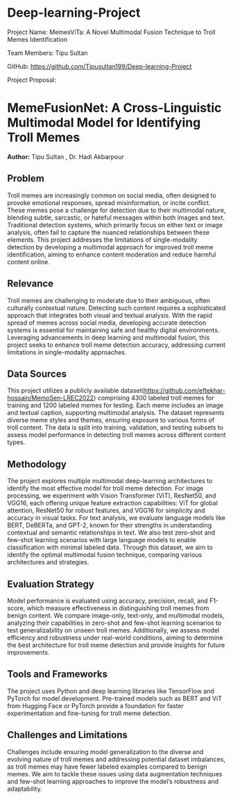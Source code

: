# Deep-learning-Project

Project Name: MemesViTa: A Novel Multimodal Fusion Technique to Troll Memes Identification

Team Members: Tipu Sultan

GitHub: https://github.com/Tipusultan199/Deep-learning-Project

Project Proposal:

# MemeFusionNet: A Cross-Linguistic Multimodal Model for Identifying Troll Memes

**Author:** Tipu Sultan  , Dr. Hadi Akbarpour


## Problem

Troll memes are increasingly common on social media, often designed to provoke emotional responses, spread misinformation, or incite conflict. These memes pose a challenge for detection due to their multimodal nature, blending subtle, sarcastic, or hateful messages within both images and text. Traditional detection systems, which primarily focus on either text or image analysis, often fail to capture the nuanced relationships between these elements. This project addresses the limitations of single-modality detection by developing a multimodal approach for improved troll meme identification, aiming to enhance content moderation and reduce harmful content online.

## Relevance

Troll memes are challenging to moderate due to their ambiguous, often culturally contextual nature. Detecting such content requires a sophisticated approach that integrates both visual and textual analysis. With the rapid spread of memes across social media, developing accurate detection systems is essential for maintaining safe and healthy digital environments. Leveraging advancements in deep learning and multimodal fusion, this project seeks to enhance troll meme detection accuracy, addressing current limitations in single-modality approaches.

## Data Sources

This project utilizes a publicly available dataset(https://github.com/eftekhar-hossain/MemoSen-LREC2022) comprising 4300 labeled troll memes for training and 1200 labeled memes for testing. Each meme includes an image and textual caption, supporting multimodal analysis. The dataset represents diverse meme styles and themes, ensuring exposure to various forms of troll content. The data is split into training, validation, and testing subsets to assess model performance in detecting troll memes across different content types.

## Methodology

The project explores multiple multimodal deep-learning architectures to identify the most effective model for troll meme detection. For image processing, we experiment with Vision Transformer (ViT), ResNet50, and VGG16, each offering unique feature extraction capabilities: ViT for global attention, ResNet50 for robust features, and VGG16 for simplicity and accuracy in visual tasks. For text analysis, we evaluate language models like BERT, DeBERTa, and GPT-2, known for their strengths in understanding contextual and semantic relationships in text. We also test zero-shot and few-shot learning scenarios with large language models to enable classification with minimal labeled data. Through this dataset, we aim to identify the optimal multimodal fusion technique, comparing various architectures and strategies.

## Evaluation Strategy

Model performance is evaluated using accuracy, precision, recall, and F1-score, which measure effectiveness in distinguishing troll memes from benign content. We compare image-only, text-only, and multimodal models, analyzing their capabilities in zero-shot and few-shot learning scenarios to test generalizability on unseen troll memes. Additionally, we assess model efficiency and robustness under real-world conditions, aiming to determine the best architecture for troll meme detection and provide insights for future improvements.

## Tools and Frameworks

The project uses Python and deep learning libraries like TensorFlow and PyTorch for model development. Pre-trained models such as BERT and ViT from Hugging Face or PyTorch provide a foundation for faster experimentation and fine-tuning for troll meme detection.

## Challenges and Limitations

Challenges include ensuring model generalization to the diverse and evolving nature of troll memes and addressing potential dataset imbalances, as troll memes may have fewer labeled examples compared to benign memes. We aim to tackle these issues using data augmentation techniques and few-shot learning approaches to improve the model’s robustness and adaptability.
